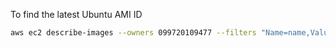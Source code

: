 To find the latest Ubuntu AMI ID
```bash
aws ec2 describe-images --owners 099720109477 --filters "Name=name,Values=ubuntu/images/hvm-ssd/ubuntu-*-20.04-amd64-server-*" --query "Images | sort_by(@, &CreationDate) | [-1].ImageId" --output text
```
